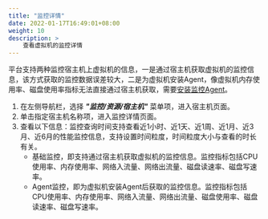 ```yaml
---
title: "监控详情"
date: 2022-01-17T16:49:01+08:00
weight: 10
description: >
    查看虚拟机的监控详情
---
```


平台支持两种监控宿主机上虚拟机的信息，一是通过宿主机获取虚拟机的监控信息，该方式获取的监控数据误差较大，二是为虚拟机安装Agent，像虚拟机内存使用率、磁盘使用率指标无法直接通过宿主机获取，需要[安装监控Agent](../../../metric/installagent)。

1. 在左侧导航栏，选择 **_"监控/资源/宿主机"_** 菜单项，进入宿主机页面。
2. 单击指定宿主机名称项，进入监控详情页面。
3. 查看以下信息：监控查询时间支持查看近1小时、近1天、近1周、近1月、近3月、近6月的性能监控信息，支持设置时间粒度，时间粒度大小与查看的时长有关。
    - 基础监控，即支持通过宿主机获取虚拟机的监控信息。监控指标包括CPU使用率、内存使用率、网络入流量、网络出流量、磁盘读速率、磁盘写速率。
    - Agent监控，即为虚拟机安装Agent后获取的监控信息。监控指标包括CPU使用率、内存使用率、网络入流量、网络出流量、磁盘使用率、磁盘读速率、磁盘写速率。

